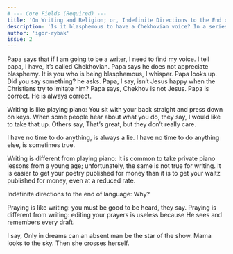 ```yaml
---
# --- Core Fields (Required) ---
title: 'On Writing and Religion; or, Indefinite Directions to the End of Language'
description: 'Is it blasphemous to have a Chekhovian voice? In a series of sharp, witty aphorisms, the act of writing is compared to playing the piano and praying, exploring the indefinite directions to the end of language itself.'
author: 'igor-rybak'
issue: 2
---
```

Papa says that if I am going to be a writer, I need to find my voice.
I tell papa, I have, it’s called Chekhovian.
Papa says he does not appreciate blasphemy.
It is you who is being blasphemous, I whisper.
Papa looks up. Did you say something? he asks.
Papa, I say, isn’t Jesus happy when the Christians try to imitate him?
Papa says, Chekhov is not Jesus.
Papa is correct. He is always correct.

Writing is like playing piano:
You sit with your back straight and press down on keys.
When some people hear about what you do, they say, I would like to take that up.
Others say, That’s great, but they don’t really care.

I have no time to do anything, is always a lie.
I have no time to do anything else, is sometimes true.

Writing is different from playing piano:
It is common to take private piano lessons from a young age; unfortunately, the same is not true for writing.
It is easier to get your poetry published for money than it is to get your waltz published for money, even at a reduced rate.

Indefinite directions to the end of language: Why?

Praying is like writing: you must be good to be heard, they say.
Praying is different from writing: editing your prayers is useless because He sees and remembers every draft.

I say, Only in dreams can an absent man be the star of the show.
Mama looks to the sky. Then she crosses herself.
